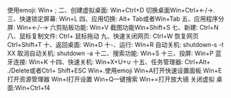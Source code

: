 
使用emoji: Win+ ;
二、创建虚拟桌面: Win+CtrI+D
切换桌面Win+Ctrl+←/→.
三、快速锁定屏幕: Win+L
四、应用切换: Alt+ Tab或者Win+Tab
五、应用程序分屏: Win+←/-→
六剪贴板功能: Win+V
截图功能Win+Shift+S
七、新建: Ctrl+N
八、鼠标复制文件: Ctrl+ 鼠标拖动
九、快速关闭网页: Ctrl+W
恢复网页Ctrl+Shift+T
十、返回桌面: Win+D
十-、运行: Win+R
自动关机: shutdown-s -t XX
取消自动关机: shutdown -a
十二、搜索功能: Win+S
十三、投屏: Win+P
蓝牙连接: Win+K
十四、快速关机: Win+X+U+∪
十五、任务管理器: Ctrl+Alt+ ./Delete或者Ctrl+ Shift+ESC
Win+.使用emoji
Win+A打开快速设置面板
Win+E打开资源管理器
Win+I打开设置
Win+Q一键搜索
Win+=打开放大镜
关闭虚拟 桌面:Win+Ctrl+f4
